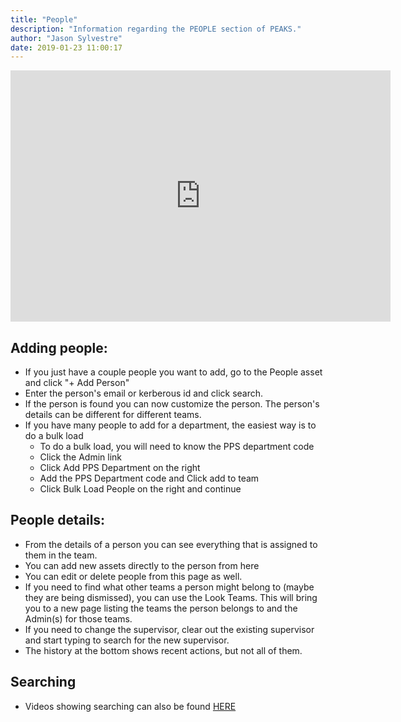 ```yaml
---
title: "People"
description: "Information regarding the PEOPLE section of PEAKS."
author: "Jason Sylvestre"
date: 2019-01-23 11:00:17
---
```


<iframe id="kaltura_player" src="https://cdnapisec.kaltura.com/p/1770401/sp/177040100/embedIframeJs/uiconf_id/29032722/partner_id/1770401?iframeembed=true&playerId=kaltura_player&entry_id=1_bwyxkmx2&flashvars[localizationCode]=en&amp;flashvars[leadWithHTML5]=true&amp;flashvars[sideBarContainer.plugin]=true&amp;flashvars[sideBarContainer.position]=left&amp;flashvars[sideBarContainer.clickToClose]=true&amp;flashvars[chapters.plugin]=true&amp;flashvars[chapters.layout]=vertical&amp;flashvars[chapters.thumbnailRotator]=false&amp;flashvars[streamSelector.plugin]=true&amp;flashvars[EmbedPlayer.SpinnerTarget]=videoHolder&amp;flashvars[dualScreen.plugin]=true&amp;flashvars[Kaltura.addCrossoriginToIframe]=true&amp;&wid=1_tlptj78i" width="608" height="402" allowfullscreen webkitallowfullscreen mozAllowFullScreen allow="autoplay *; fullscreen *; encrypted-media *" sandbox="allow-forms allow-same-origin allow-scripts allow-top-navigation allow-pointer-lock allow-popups allow-modals allow-orientation-lock allow-popups-to-escape-sandbox allow-presentation allow-top-navigation-by-user-activation" frameborder="0" title="Kaltura Player"></iframe>

## Adding people:

- If you just have a couple people you want to add, go to the People asset and click "+ Add Person"
- Enter the person's email or kerberous id and click search.
- If the person is found you can now customize the person. The person's details can be different for different teams.
- If you have many people to add for a department, the easiest way is to do a bulk load
  - To do a bulk load, you will need to know the PPS department code
  - Click the Admin link
  - Click Add PPS Department on the right
  - Add the PPS Department code and Click add to team
  - Click Bulk Load People on the right and continue

## People details:

- From the details of a person you can see everything that is assigned to them in the team.
- You can add new assets directly to the person from here
- You can edit or delete people from this page as well.
- If you need to find what other teams a person might belong to (maybe they are being dismissed), you can use the Look Teams. This will bring you to a new page listing the teams the person belongs to and the Admin(s) for those teams.
- If you need to change the supervisor, clear out the existing supervisor and start typing to search for the new supervisor.
- The history at the bottom shows recent actions, but not all of them.

## Searching

- Videos showing searching can also be found [HERE](/documentation/peaks/searching)
